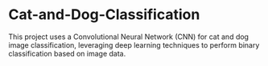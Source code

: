 # Cat-and-Dog-Classification
This project uses a Convolutional Neural Network (CNN) for cat and dog image classification, leveraging deep learning techniques to perform binary classification based on image data.
